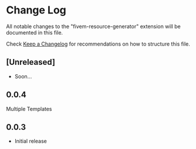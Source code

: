 # Change Log

All notable changes to the "fivem-resource-generator" extension will be documented in this file.

Check [Keep a Changelog](http://keepachangelog.com/) for recommendations on how to structure this file.

## [Unreleased]

- Soon...

## 0.0.4

Multiple Templates

## 0.0.3

- Initial release
